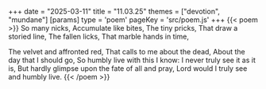 +++
date = "2025-03-11"
title = "11.03.25"
themes = ["devotion", "mundane"]
[params]
  type = 'poem'
  pageKey = 'src/poem.js'
+++
{{< poem >}}
So many nicks,
Accumulate like bites,
The tiny pricks,
That draw a storied line,
The fallen licks,
That marble hands in time,

The velvet and affronted red,
That calls to me about the dead,
About the day that I should go,
So humbly live with this I know:
I never truly see it as it is,
But hardly glimpse upon the fate of all and pray,
Lord would I truly see and humbly live.
{{< /poem >}}